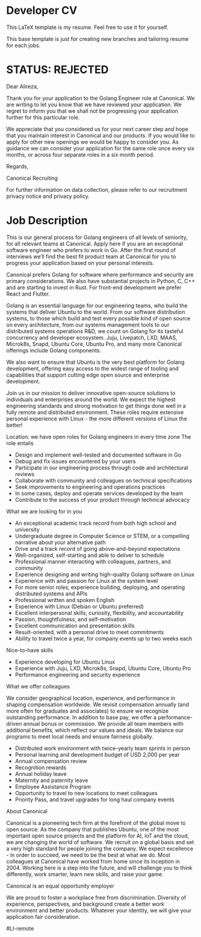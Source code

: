 # Developer CV

This LaTeX template is my resume. Feel free to use it for yourself.

This base template is just for creating new branches and tailoring resume for each jobs.

# STATUS: REJECTED

Dear Alireza,

Thank you for your application to the Golang Engineer role at Canonical.
We are writing to let you know that we have reviewed your application.
We regret to inform you that we shall not be progressing your application further for this particular role.

We appreciate that you considered us for your next career step and hope that you maintain
interest in Canonical and our products. If you would like to apply for other new openings
we would be happy to consider you. As guidance we can consider your application for the
same role once every six months, or across four separate roles in a six month period.

Regards,

Canonical Recruiting

For further information on data collection, please refer to our recruitment privacy notice and privacy policy.

# Job Description

This is our general process for Golang engineers of all levels of seniority,
for all relevant teams at Canonical. Apply here if you are an exceptional software engineer
who prefers to work in Go. After the first round of interviews we’ll find the best fit
product team at Canonical for you to progress your application based on your personal interests.

Canonical prefers Golang for software where performance and security are primary considerations.
We also have substantial projects in Python, C, C++ and are starting to invest in Rust.
For front-end development we prefer React and Flutter.

Golang is an essential language for our engineering teams, who build the systems that deliver Ubuntu to the world.
From our software distribution systems, to those which build and test every possible kind of open source on
every architecture, from our systems management tools to our distributed systems operations R&D, we count on Golang
for its tasteful concurrency and developer ecosystem. Juju, Livepatch, LXD, MAAS, Microk8s, Snapd, Ubuntu Core,
Ubuntu Pro, and many more Canonical offerings include Golang components.

We also want to ensure that Ubuntu is the very best platform for Golang development, offering easy access to
the widest range of tooling and capabilities that support cutting edge open source and enterprise development.

Join us in our mission to deliver innovative open-source solutions to individuals and enterprises around the world.
We expect the highest engineering standards and strong motivation to get things done well in a fully remote and
distributed environment. These roles require extensive personal experience with Linux -
the more different versions of Linux the better!

Location: we have open roles for Golang engineers in every time zone
The role entails
- Design and implement well-tested and documented software in Go
- Debug and fix issues encountered by your users
- Participate in our engineering process through code and architectural reviews
- Collaborate with community and colleagues on technical specifications
- Seek improvements to engineering and operations practices
- In some cases, deploy and operate services developed by the team
- Contribute to the success of your product through technical advocacy

What we are looking for in you
- An exceptional academic track record from both high school and university
- Undergraduate degree in Computer Science or STEM, or a compelling narrative about your alternative path
- Drive and a track record of going above-and-beyond expectations
- Well-organized, self-starting and able to deliver to schedule
- Professional manner interacting with colleagues, partners, and community
- Experience designing and writing high-quality Golang software on Linux
- Experience with and passion for Linux at the system level
- For more senior roles, experience building, deploying, and operating distributed systems and APIs
- Professional written and spoken English 
- Experience with Linux (Debian or Ubuntu preferred) 
- Excellent interpersonal skills, curiosity, flexibility, and accountability 
- Passion, thoughtfulness, and self-motivation 
- Excellent communication and presentation skills 
- Result-oriented, with a personal drive to meet commitments 
- Ability to travel twice a year, for company events up to two weeks each

Nice-to-have skills
- Experience developing for Ubuntu Linux
- Experience with Juju, LXD, Microk8s, Snapd, Ubuntu Core, Ubuntu Pro
- Performance engineering and security experience

What we offer colleagues

We consider geographical location, experience, and performance in shaping compensation worldwide.
We revisit compensation annually (and more often for graduates and associates) to ensure we recognize
outstanding performance. In addition to base pay, we offer a performance-driven annual bonus or commission.
We provide all team members with additional benefits, which reflect our values and ideals.
We balance our programs to meet local needs and ensure fairness globally.
- Distributed work environment with twice-yearly team sprints in person
- Personal learning and development budget of USD 2,000 per year
- Annual compensation review
- Recognition rewards
- Annual holiday leave
- Maternity and paternity leave
- Employee Assistance Program
- Opportunity to travel to new locations to meet colleagues
- Priority Pass, and travel upgrades for long haul company events

About Canonical

Canonical is a pioneering tech firm at the forefront of the global move to open source.
As the company that publishes Ubuntu, one of the most important open source projects and the platform for AI,
IoT and the cloud, we are changing the world of software. We recruit on a global basis and set a very
high standard for people joining the company. We expect excellence -
in order to succeed, we need to be the best at what we do. Most colleagues at Canonical have worked
from home since its inception in 2004.​ Working here is a step into the future,
and will challenge you to think differently, work smarter, learn new skills, and raise your game.

Canonical is an equal opportunity employer

We are proud to foster a workplace free from discrimination. Diversity of experience, perspectives,
and background create a better work environment and better products. Whatever your identity,
we will give your application fair consideration.

#LI-remote
